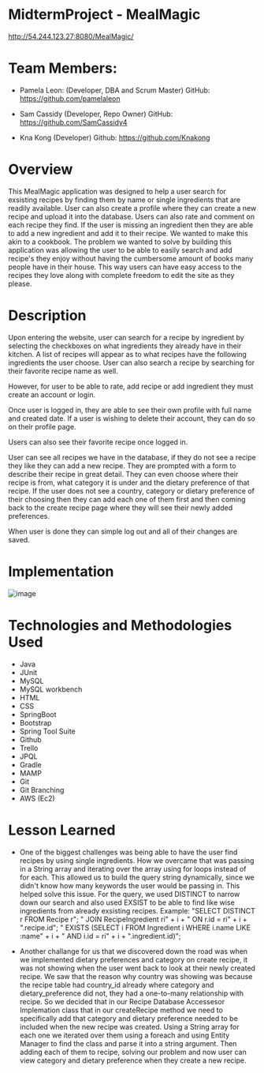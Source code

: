 # MidtermProject - MealMagic

http://54.244.123.27:8080/MealMagic/

# Team Members: 
- Pamela Leon: (Developer, DBA and Scrum Master) 
GitHub: https://github.com/pamelaleon

- Sam Cassidy (Developer, Repo Owner)
GitHub: https://github.com/SamCassidy4

- Kna Kong (Developer)
Github: https://github.com/Knakong

# Overview
This MealMagic application was designed to help a user search for exsisting recipes by finding them by name or single ingredients that are readily available. User can also create a profile where they can create a new recipe and upload it into the database. Users can also rate and comment on each recipe they find. If the user is missing an ingredient then they are able to add a new ingredient and add it to their recipe. We wanted to make this akin to a cookbook. The problem we wanted to solve by building this application was allowing the user to be able to easily search and add recipe's they enjoy without having the cumbersome amount of books many people have in their house. This way users can have easy access to the recipes they love along with complete freedom to edit the site as they please.

# Description
Upon entering the website, user can search for a recipe by ingredient by selecting the checkboxes on what ingredients they already have in their kitchen. A list of recipes will appear as to what recipes have the following ingredients the user choose.
User can also search a recipe by searching for their favorite recipe name as well.

However, for user to be able to rate, add recipe or add ingredient they must create an account or login. 

Once user is logged in, they are able to see their own profile with full name and created date. If a user is wishing to delete their account, they can do so on their profile page. 

Users can also see their favorite recipe once logged in. 

User can see all recipes we have in the database, if they do not see a recipe they like they can add a new recipe. They are prompted with a form to describe their recipe in great detail. They can even choose where their recipe is from, what category it is under and the dietary preference of that recipe. If the user does not see a country, category or dietary preference of their choosing then they can add each one of them first and then coming back to the create recipe page where they will see their newly added preferences. 

When user is done they can simple log out and all of their changes are saved. 
  
# Implementation

![image](https://user-images.githubusercontent.com/113270980/212324704-4b7938ec-c957-4bed-83f7-067b3a3ee714.png)

# Technologies and Methodologies Used
- Java
- JUnit
- MySQL
- MySQL workbench
- HTML
- CSS
- SpringBoot
- Bootstrap
- Spring Tool Suite
- Github
- Trello
- JPQL
- Gradle
- MAMP
- Git
- Git Branching
- AWS (Ec2)


# Lesson Learned 
- One of the biggest challenges was being able to have the user find recipes by using single ingredients. How we overcame that was passing in a String array and iterating over the array using for loops instead of for each. This allowed us to build the query string dynamically, since we didn't know how many keywords the user would be passing in. This helped solve this issue. For the query, we used DISTINCT to narrow down our search and also used EXSIST  to be able to find like wise ingredients from already exsisting recipes. 
Example: 
"SELECT DISTINCT r FROM Recipe r";
" JOIN RecipeIngredient ri" + i + " ON r.id = ri" + i + ".recipe.id";
" EXISTS (SELECT i FROM Ingredient i WHERE i.name LIKE :name" + i + " AND i.id = ri" + i
					+ ".ingredient.id)";
          
- Another challange for us that we discovered down the road was when we implemented dietary preferences and category on create recipe, it was not showing when the user went back to look at their newly created recipe. We saw that the reason why country was showing was because the recipe table had country_id already where category and dietary_preference did not, they had a one-to-many relationship with recipe. So we decided that in our Recipe Database Accessesor Implemation class that in our createRecipe method we need to specifically add that category and dietary preference needed to be included when the new recipe was created. Using a String array for each one we iterated over them using a foreach and using Entity Manager to find the class and parse it into a string argument. Then adding each of them to recipe, solving our problem and now user can view category and dietary preference when they create a new recipe.       
      






